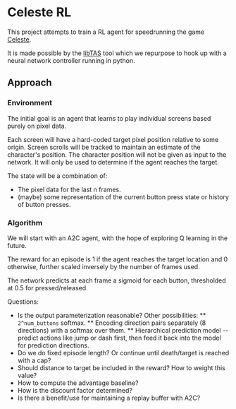 # Celeste RL

This project attempts to train a RL agent for speedrunning the game [Celeste](http://www.celestegame.com/).

It is made possible by the [libTAS](https://github.com/clementgallet/libTAS) tool which we repurpose to hook up with a neural network controller running in python.

## Approach

### Environment

The initial goal is an agent that learns to play individual screens based purely on pixel data. 

Each screen will have a hard-coded target pixel position relative to some origin. 
Screen scrolls will be tracked to maintain an estimate of the character's position.
The character position will not be given as input to the network. It will only be used to determine if the agent reaches the target.

The state will be a combination of:

* The pixel data for the last n frames.
* (maybe) some representation of the current button press state or history of button presses.

### Algorithm

We will start with an A2C agent, with the hope of exploring Q learning in the future.

The reward for an episode is 1 if the agent reaches the target location and 0 otherwise, further scaled inversely by the number of frames used.

The network predicts at each frame a sigmoid for each button, thresholded at 0.5 for pressed/released. 

Questions:

* Is the output parameterization reasonable? Other possibilities:
** `2^num_buttons` softmax.
** Encoding direction pairs separately (8 directions) with a softmax over them.
** Hierarchical prediction model -- predict actions like jump or dash first, then feed it back into the model for prediction directions.
* Do we do fixed episode length? Or continue until death/target is reached with a cap?
* Should distance to target be included in the reward? How to weight this value?
* How to compute the advantage baseline?
* How is the discount factor determined?
* Is there a benefit/use for maintaining a replay buffer with A2C?
